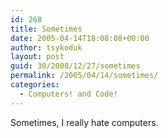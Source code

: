 ```yaml
---
id: 268
title: Sometimes
date: 2005-04-14T18:08:08+00:00
author: tsykoduk
layout: post
guid: 30/2008/12/27/sometimes
permalink: /2005/04/14/sometimes/
categories:
  - Computers! and Code!
---
```

Sometimes, I really hate computers.